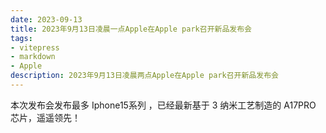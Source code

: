 ```yaml
---
date: 2023-09-13
title: 2023年9月13日凌晨一点Apple在Apple park召开新品发布会
tags:
- vitepress
- markdown
- Apple
description: 2023年9月13日凌晨两点Apple在Apple park召开新品发布会
---
```

<meta name="referrer" content="no-referrer" />
本次发布会发布最多 Iphone15系列 ，已经最新基于 3 纳米工艺制造的 A17PRO 芯片，遥遥领先！



















